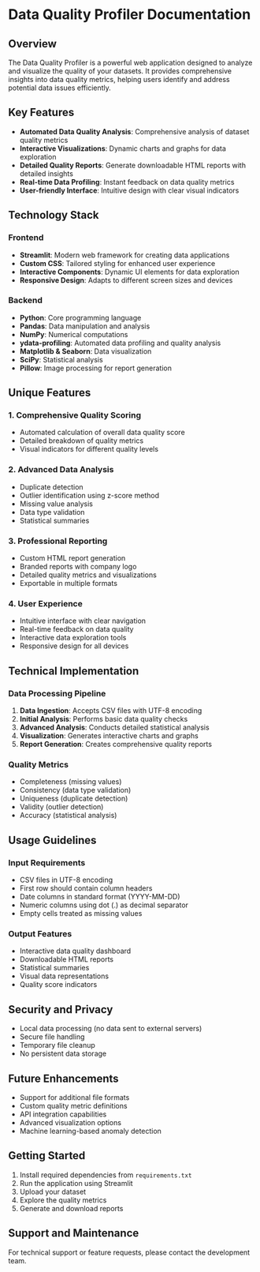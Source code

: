 # Data Quality Profiler Documentation

## Overview
The Data Quality Profiler is a powerful web application designed to analyze and visualize the quality of your datasets. It provides comprehensive insights into data quality metrics, helping users identify and address potential data issues efficiently.

## Key Features
- **Automated Data Quality Analysis**: Comprehensive analysis of dataset quality metrics
- **Interactive Visualizations**: Dynamic charts and graphs for data exploration
- **Detailed Quality Reports**: Generate downloadable HTML reports with detailed insights
- **Real-time Data Profiling**: Instant feedback on data quality metrics
- **User-friendly Interface**: Intuitive design with clear visual indicators

## Technology Stack

### Frontend
- **Streamlit**: Modern web framework for creating data applications
- **Custom CSS**: Tailored styling for enhanced user experience
- **Interactive Components**: Dynamic UI elements for data exploration
- **Responsive Design**: Adapts to different screen sizes and devices

### Backend
- **Python**: Core programming language
- **Pandas**: Data manipulation and analysis
- **NumPy**: Numerical computations
- **ydata-profiling**: Automated data profiling and quality analysis
- **Matplotlib & Seaborn**: Data visualization
- **SciPy**: Statistical analysis
- **Pillow**: Image processing for report generation

## Unique Features

### 1. Comprehensive Quality Scoring
- Automated calculation of overall data quality score
- Detailed breakdown of quality metrics
- Visual indicators for different quality levels

### 2. Advanced Data Analysis
- Duplicate detection
- Outlier identification using z-score method
- Missing value analysis
- Data type validation
- Statistical summaries

### 3. Professional Reporting
- Custom HTML report generation
- Branded reports with company logo
- Detailed quality metrics and visualizations
- Exportable in multiple formats

### 4. User Experience
- Intuitive interface with clear navigation
- Real-time feedback on data quality
- Interactive data exploration tools
- Responsive design for all devices

## Technical Implementation

### Data Processing Pipeline
1. **Data Ingestion**: Accepts CSV files with UTF-8 encoding
2. **Initial Analysis**: Performs basic data quality checks
3. **Advanced Analysis**: Conducts detailed statistical analysis
4. **Visualization**: Generates interactive charts and graphs
5. **Report Generation**: Creates comprehensive quality reports

### Quality Metrics
- Completeness (missing values)
- Consistency (data type validation)
- Uniqueness (duplicate detection)
- Validity (outlier detection)
- Accuracy (statistical analysis)

## Usage Guidelines

### Input Requirements
- CSV files in UTF-8 encoding
- First row should contain column headers
- Date columns in standard format (YYYY-MM-DD)
- Numeric columns using dot (.) as decimal separator
- Empty cells treated as missing values

### Output Features
- Interactive data quality dashboard
- Downloadable HTML reports
- Statistical summaries
- Visual data representations
- Quality score indicators

## Security and Privacy
- Local data processing (no data sent to external servers)
- Secure file handling
- Temporary file cleanup
- No persistent data storage

## Future Enhancements
- Support for additional file formats
- Custom quality metric definitions
- API integration capabilities
- Advanced visualization options
- Machine learning-based anomaly detection

## Getting Started
1. Install required dependencies from `requirements.txt`
2. Run the application using Streamlit
3. Upload your dataset
4. Explore the quality metrics
5. Generate and download reports

## Support and Maintenance
For technical support or feature requests, please contact the development team. 